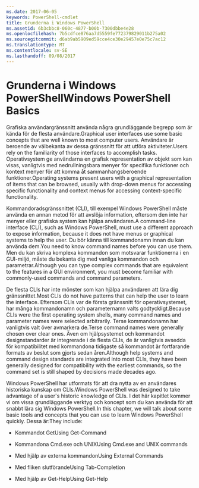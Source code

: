 ```yaml
---
ms.date: 2017-06-05
keywords: PowerShell-cmdlet
title: Grunderna i Windows PowerShell
ms.assetid: 6b3cbbc8-060c-4877-b00b-7300dbbe4e28
ms.openlocfilehash: 7b5cdfce876aa7d5559fe772379829011b275a02
ms.sourcegitcommit: d6ab9ab5909ed59cce4ce30e29457e0e75c7ac12
ms.translationtype: MT
ms.contentlocale: sv-SE
ms.lasthandoff: 09/08/2017
---
```

# <a name="windows-powershell-basics"></a><span data-ttu-id="52a66-103">Grunderna i Windows PowerShell</span><span class="sxs-lookup"><span data-stu-id="52a66-103">Windows PowerShell Basics</span></span>
<span data-ttu-id="52a66-104">Grafiska användargränssnitt använda några grundläggande begrepp som är kända för de flesta användare.</span><span class="sxs-lookup"><span data-stu-id="52a66-104">Graphical user interfaces use some basic concepts that are well known to most computer users.</span></span> <span data-ttu-id="52a66-105">Användare är beroende av välbekanta av dessa gränssnitt för att utföra aktiviteter.</span><span class="sxs-lookup"><span data-stu-id="52a66-105">Users rely on the familiarity of those interfaces to accomplish tasks.</span></span> <span data-ttu-id="52a66-106">Operativsystem ge användarna en grafisk representation av objekt som kan visas, vanligtvis med nedrullningsbara menyer för specifika funktioner och kontext menyer för att komma åt sammanhangsberoende funktioner.</span><span class="sxs-lookup"><span data-stu-id="52a66-106">Operating systems present users with a graphical representation of items that can be browsed, usually with drop-down menus for accessing specific functionality and context menus for accessing context-specific functionality.</span></span>

<span data-ttu-id="52a66-107">Kommandoradsgränssnittet (CLI), till exempel Windows PowerShell måste använda en annan metod för att avslöja information, eftersom den inte har menyer eller grafiska system kan hjälpa användaren.</span><span class="sxs-lookup"><span data-stu-id="52a66-107">A command-line interface (CLI), such as Windows PowerShell, must use a different approach to expose information, because it does not have menus or graphical systems to help the user.</span></span> <span data-ttu-id="52a66-108">Du bör känna till kommandonamn innan du kan använda dem.</span><span class="sxs-lookup"><span data-stu-id="52a66-108">You need to know command names before you can use them.</span></span> <span data-ttu-id="52a66-109">Men du kan skriva komplexa kommandon som motsvarar funktionerna i en GUI-miljö, måste du bekanta dig med vanliga kommandon och parametrar.</span><span class="sxs-lookup"><span data-stu-id="52a66-109">Although you can type complex commands that are equivalent to the features in a GUI environment, you must become familiar with commonly-used commands and command parameters.</span></span>

<span data-ttu-id="52a66-110">De flesta CLIs har inte mönster som kan hjälpa användaren att lära dig gränssnittet.</span><span class="sxs-lookup"><span data-stu-id="52a66-110">Most CLIs do not have patterns that can help the user to learn the interface.</span></span> <span data-ttu-id="52a66-111">Eftersom CLIs var de första gränssnitt för operativsystemet, har många kommandonamn och parameternamn valts godtyckligt.</span><span class="sxs-lookup"><span data-stu-id="52a66-111">Because CLIs were the first operating system shells, many command names and parameter names were selected arbitrarily.</span></span> <span data-ttu-id="52a66-112">Terse kommandonamn har vanligtvis valt över avmarkera de.</span><span class="sxs-lookup"><span data-stu-id="52a66-112">Terse command names were generally chosen over clear ones.</span></span> <span data-ttu-id="52a66-113">Även om hjälpsystemet och kommandot designstandarder är integrerade i de flesta CLIs, de är vanligtvis avsedda för kompatibilitet med kommandona tidigaste så kommandot är fortfarande formats av beslut som gjorts sedan åren.</span><span class="sxs-lookup"><span data-stu-id="52a66-113">Although help systems and command design standards are integrated into most CLIs, they have been generally designed for compatibility with the earliest commands, so the command set is still shaped by decisions made decades ago.</span></span>

<span data-ttu-id="52a66-114">Windows PowerShell har utformats för att dra nytta av en användares historiska kunskap om CLIs.</span><span class="sxs-lookup"><span data-stu-id="52a66-114">Windows PowerShell was designed to take advantage of a user's historic knowledge of CLIs.</span></span> <span data-ttu-id="52a66-115">I det här kapitlet kommer vi om vissa grundläggande verktyg och koncept som du kan använda för att snabbt lära sig Windows PowerShell.</span><span class="sxs-lookup"><span data-stu-id="52a66-115">In this chapter, we will talk about some basic tools and concepts that you can use to learn Windows PowerShell quickly.</span></span> <span data-ttu-id="52a66-116">Dessa är:</span><span class="sxs-lookup"><span data-stu-id="52a66-116">They include:</span></span>

- <span data-ttu-id="52a66-117">Kommandot Get</span><span class="sxs-lookup"><span data-stu-id="52a66-117">Using Get-Command</span></span>

- <span data-ttu-id="52a66-118">Kommandona Cmd.exe och UNIX</span><span class="sxs-lookup"><span data-stu-id="52a66-118">Using Cmd.exe and UNIX commands</span></span>

- <span data-ttu-id="52a66-119">Med hjälp av externa kommandon</span><span class="sxs-lookup"><span data-stu-id="52a66-119">Using External Commands</span></span>

- <span data-ttu-id="52a66-120">Med fliken slutförande</span><span class="sxs-lookup"><span data-stu-id="52a66-120">Using Tab-Completion</span></span>

- <span data-ttu-id="52a66-121">Med hjälp av Get-Help</span><span class="sxs-lookup"><span data-stu-id="52a66-121">Using Get-Help</span></span>

